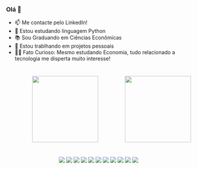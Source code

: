 ### Olá 👋

- 📫 Me contacte pelo LinkedIn!
- 🐍 Estou estudando linguagem Python 
- 📚 Sou Graduando em Ciências Econômicas
- 🚗 Estou trablhando em projetos pessoais
- 🧛‍♂️ Fato Curioso: Mesmo estudando Economia, tudo relacionado a tecnologia me disperta muito interesse! 

#
 <div align="center">
  <img height="180em" src="https://github-readme-streak-stats.herokuapp.com/?user=brumendonca"/>
  <img align="right" height="180em" src="https://user-images.githubusercontent.com/102050736/161435926-c24bf2e9-d5d3-4770-a54e-60c927fdd1f4.gif">
</div>
  
  #
  
<div align="center"> 
  <a href="https://www.linkedin.com/in/brunop-mendonca/" target="_blank"><img src="https://img.shields.io/badge/-LinkedIn-%230077B5?style=for-the-badge&logo=linkedin&logoColor=white" target="_blank"></a> 
   <a href = "mailto:brunopmendonca_contato@outlook.com"><img src="https://img.shields.io/badge/Microsoft_Outlook-0078D4?style=for-the-badge&logo=microsoft-outlook&logoColor=white" target="_blank"></a>
 	<a href="https://www.python.org/about/apps/" target="_blank"><img src="https://img.shields.io/badge/Python-FFD43B?style=for-the-badge&logo=python&logoColor=blue" target="_blank"></a>
  <a href="https://www.jetbrains.com/pt-br/" target="_blank"><img src="https://img.shields.io/badge/PyCharm-000000.svg?&style=for-the-badge&logo=PyCharm&logoColor=white>target="_blank"></a>
  <a href="https://www.gimp.org/" target="_blank"><img src="https://img.shields.io/badge/gimp-5C5543?style=for-the-badge&logo=gimp&logoColor=white" target="_blank"></a>
  <a href="https://inkscape.org/" target="_blank"><img src="https://img.shields.io/badge/Inkscape-000000?style=for-the-badge&logo=Inkscape&logoColor=white" target="_blank"></a>
  <a href="https://www.adobe.com/br/products/photoshop.html" target="_blank"><img src="https://img.shields.io/badge/Adobe%20Photoshop-31A8FF?style=for-the-badge&logo=Adobe%20Photoshop&logoColor=black" target="_blank"></a>
  <a href="https://www.microsoft.com/pt-br/microsoft-365/excel" target="_blank"><img src="https://img.shields.io/badge/Microsoft_Excel-217346?style=for-the-badge&logo=microsoft-excel&logoColor=white" target="_blank"></a>
  <a href="https://powerbi.microsoft.com/pt-br/" target="_blank"><img src="https://img.shields.io/badge/PowerBI-F2C811?style=for-the-badge&logo=Power%20BI&logoColor=white" target="_blank"></a>
  <a href="https://www.microsoft.com/pt-br/microsoft-365/powerpoint" target="_blank"><img src="https://img.shields.io/badge/Microsoft_PowerPoint-B7472A?style=for-the-badge&logo=microsoft-powerpoint&logoColor=white" target="_blank"></a>
   <a href="https://www.microsoft.com/pt-br/microsoft-365/word" target="_blank"><img src="https://img.shields.io/badge/Microsoft_Word-2B579A?style=for-the-badge&logo=microsoft-word&logoColor=white" target="_blank"></a>
   </div

   

